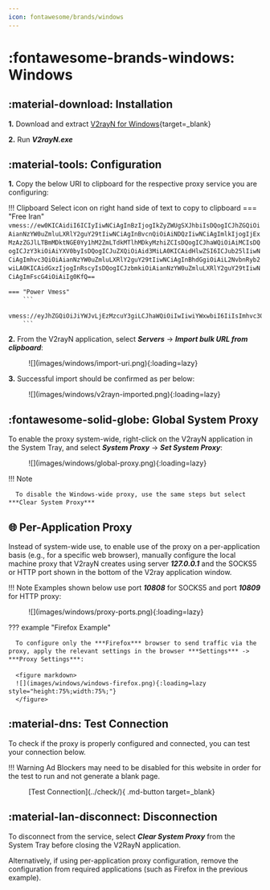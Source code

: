 ```yaml
---
icon: fontawesome/brands/windows
---
```


# :fontawesome-brands-windows: Windows

## :material-download: Installation
**1.** Download and extract [V2rayN for Windows](https://github.com/2dust/v2rayN/releases/download/5.38/v2rayN-Core.zip){target=_blank}

**2.** Run ***V2rayN.exe***

## :material-tools: Configuration
**1.** Copy the below URI to clipboard for the respective proxy service you are configuring:

!!! Clipboard
    Select icon on right hand side of text to copy to clipboard
    === "Free Iran"
        ```
        vmess://ew0KICAidiI6ICIyIiwNCiAgInBzIjogIkZyZWUgSXJhbiIsDQogICJhZGQiOiAianNzYW0uZmluLXRlY2guY29tIiwNCiAgInBvcnQiOiAiNDQzIiwNCiAgImlkIjogIjExMzAzZGJlLTBmMDktNGE0Yy1hM2ZmLTdkMTlhMDkyMzhiZCIsDQogICJhaWQiOiAiMCIsDQogICJzY3kiOiAiYXV0byIsDQogICJuZXQiOiAid3MiLA0KICAidHlwZSI6ICJub25lIiwNCiAgImhvc3QiOiAianNzYW0uZmluLXRlY2guY29tIiwNCiAgInBhdGgiOiAiL2NvbnRyb2wiLA0KICAidGxzIjogInRscyIsDQogICJzbmkiOiAianNzYW0uZmluLXRlY2guY29tIiwNCiAgImFscG4iOiAiIg0KfQ==
        ```

    === "Power Vmess"
        ```
        vmess://eyJhZGQiOiJiYWJvLjEzMzcuY3giLCJhaWQiOiIwIiwiYWxwbiI6IiIsImhvc3QiOiJiYWJvLjEzMzcuY3giLCJpZCI6ImVjNjFkNzQxLWQ5NWQtNGM2Ni1iMzU2LTBlZDg5NzgzMTllOSIsIm5ldCI6IndzIiwicGF0aCI6Ii9jb250cm9sLyIsInBvcnQiOiI0NDMiLCJwcyI6IlBvd2VyLVZNRVNTIiwic2N5IjoiYXV0byIsInNuaSI6ImJhYm8uMTMzNy5jeCIsInRscyI6InRscyIsInR5cGUiOiIiLCJ2IjoiMiJ9
        ```

**2.** From the V2rayN application, select ***Servers*** -> ***Import bulk URL from clipboard***:
   
<figure markdown>
   ![](images/windows/import-uri.png){:loading=lazy}
</figure>

**3.** Successful import should be confirmed as per below:

<figure markdown>
   ![](images/windows/v2rayn-imported.png){:loading=lazy}
</figure>

## :fontawesome-solid-globe: Global System Proxy

To enable the proxy system-wide, right-click on the V2rayN application in the System Tray, and select ***System Proxy*** -> ***Set System Proxy***:

<figure markdown>
   ![](images/windows/global-proxy.png){:loading=lazy}
</figure>
!!! Note

      To disable the Windows-wide proxy, use the same steps but select ***Clear System Proxy***

## :globe_with_meridians: Per-Application Proxy
Instead of system-wide use, to enable use of the proxy on a per-application basis (e.g., for a specific web browser), manually configure the local machine proxy that V2rayN creates using server ***127.0.0.1*** and the SOCKS5 or HTTP port shown in the bottom of the V2ray application window.

!!! Note
      Examples shown below use port ***10808*** for SOCKS5 and port ***10809*** for HTTP proxy:

<figure markdown>
![](images/windows/proxy-ports.png){:loading=lazy}
</figure>

??? example "Firefox Example"

      To configure only the ***Firefox*** browser to send traffic via the proxy, apply the relevant settings in the browser ***Settings*** -> ***Proxy Settings***:

      <figure markdown>
      ![](images/windows/windows-firefox.png){:loading=lazy style="height:75%;width:75%;"}
      </figure>

## :material-dns: Test Connection

To check if the proxy is properly configured and connected, you can test your connection below.

!!! Warning
      Ad Blockers may need to be disabled for this website in order for the test to run and not generate a blank page.

<figure markdown>
[Test Connection](../check/){ .md-button target=_blank}
</figure>

## :material-lan-disconnect: Disconnection

To disconnect from the service, select ***Clear System Proxy*** from the System Tray before closing the V2RayN application. 

Alternatively, if using per-application proxy configuration, remove the configuration from required applications (such as Firefox in the previous example).